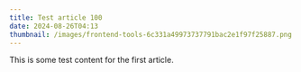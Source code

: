 ```yaml
---
title: Test article 100
date: 2024-08-26T04:13
thumbnail: /images/frontend-tools-6c331a49973737791bac2e1f97f25887.png
---
```

This is some test content for the first article.

